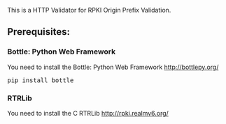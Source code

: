 This is a HTTP Validator for RPKI Origin Prefix Validation.

## Prerequisites:

### Bottle: Python Web Framework

You need to install the Bottle: Python Web Framework http://bottlepy.org/

<pre>
pip install bottle
</pre>

### RTRLib

You need to install the C RTRLib http://rpki.realmv6.org/


